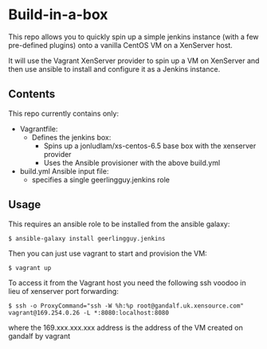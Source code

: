 # Build-in-a-box

This repo allows you to quickly spin up a simple jenkins instance (with a few
pre-defined plugins) onto a vanilla CentOS VM on a XenServer host.

It will use the Vagrant XenServer provider to spin up a VM on XenServer and
then use ansible to install and configure it as a Jenkins instance.

## Contents
This repo currently contains only:
- Vagrantfile:
  - Defines the jenkins box:
    - Spins up a jonludlam/xs-centos-6.5 base box with the xenserver provider
    - Uses the Ansible provisioner with the above build.yml
- build.yml Ansible input file:
  - specifies a single geerlingguy.jenkins role
 
## Usage
This requires an ansible role to be installed from the ansible galaxy:
```
$ ansible-galaxy install geerlingguy.jenkins
```

Then you can just use vagrant to start and provision the VM:
```
$ vagrant up
```

To access it from the Vagrant host you need the following ssh voodoo in lieu of
xenserver port forwarding:
```
$ ssh -o ProxyCommand="ssh -W %h:%p root@gandalf.uk.xensource.com" vagrant@169.254.0.26 -L *:8080:localhost:8080
```
where the 169.xxx.xxx.xxx address is the address of the VM created on gandalf
by vagrant
